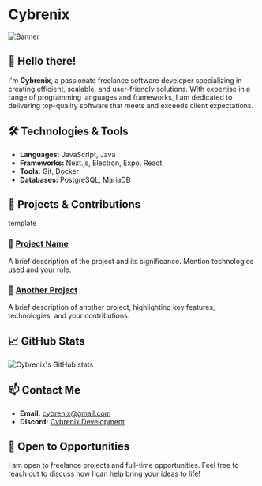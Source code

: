# Cybrenix

![Banner](https://via.placeholder.com/1000x200.png?text=Welcome+to+Cybrenix%27s+GitHub)

## 👋 Hello there!

I'm **Cybrenix**, a passionate freelance software developer specializing in creating efficient, scalable, and user-friendly solutions. With expertise in a range of programming languages and frameworks, I am dedicated to delivering top-quality software that meets and exceeds client expectations.

## 🛠️ Technologies & Tools

- **Languages:** JavaScript, Java
- **Frameworks:** Next.js, Electron, Expo, React
- **Tools:** Git, Docker
- **Databases:** PostgreSQL, MariaDB

## 🚀 Projects & Contributions
template

### 🔗 [Project Name](https://github.com/username/project)
A brief description of the project and its significance. Mention technologies used and your role.

### 🔗 [Another Project](https://github.com/username/project)
A brief description of another project, highlighting key features, technologies, and your contributions.

## 📈 GitHub Stats

![Cybrenix's GitHub stats](https://github-readme-stats.vercel.app/api?username=cybrenix&show_icons=true&theme=radical)

## 📫 Contact Me

- **Email:** cybrenix@gmail.com
- **Discord:** [Cybrenix Development](https://discord.gg/xuE7wsypc9)

## 💼 Open to Opportunities

I am open to freelance projects and full-time opportunities. Feel free to reach out to discuss how I can help bring your ideas to life!

